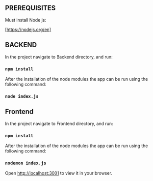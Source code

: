 ## PREREQUISITES

Must install Node js:

[https://nodejs.org/en]


## BACKEND

In the project navigate to Backend directory, and run:

### `npm install`

After the installation of the node modules the app can be run using the following command:

### `node index.js`



## Frontend

In the project navigate to Frontend directory, and run:

### `npm install`

After the installation of the node modules the app can be run using the following command:

### `nodemon index.js`

Open [http://localhost:3001](http://localhost:3001) to view it in your browser.
